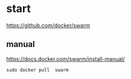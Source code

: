 # start

https://github.com/docker/swarm

## manual

https://docs.docker.com/swarm/install-manual/
```
sudo docker pull  swarm
```
